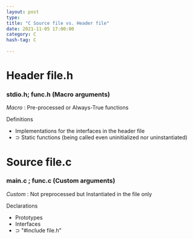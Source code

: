 ```yaml
---
layout: post
type:  
title: "C Source file vs. Header file"
date: 2021-11-05 17:00:00 
category: C 
hash-tag: C
  
---
```




# Header file.h
### stdio.h; func.h (Macro arguments)
_Macro_ : Pre-processed or Always-True functions

Definitions
- Implementations for the interfaces in the header file
- ⊃ Static functions (being called even uninitialized nor uninstantiated)




# Source file.c
### main.c ; func.c (Custom arguments)
_Custom_ : Not preprocessed but Instantiated in the file only

Declarations
- Prototypes
- Interfaces
- ⊃ "#include file.h"
